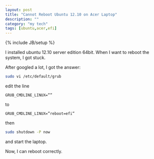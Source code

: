 ```yaml
---
layout: post
title: "Cannot Reboot Ubuntu 12.10 on Acer Laptop"
description: ""
category: "my tech" 
tags: [ubuntu,acer,efi]
---
```

{% include JB/setup %}

I installed ubuntu 12.10 server edition 64bit. When I want to reboot the system, I got stuck. 

After googled a lot, I got the answer:

```bash
sudo vi /etc/default/grub
```
edit the line

```vim
GRUB_CMDLINE_LINUX=””
```
to

```vim
GRUB_CMDLINE_LINUX=”reboot=efi”
```
then

```bash
sudo shutdown -P now
```
and start the laptop.

Now, I can reboot correctly.